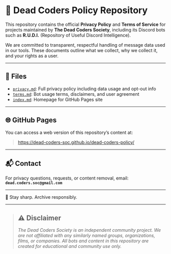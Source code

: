 # 📜 Dead Coders Policy Repository

This repository contains the official **Privacy Policy** and **Terms of Service** for projects maintained by **The Dead Coders Society**, including its Discord bots such as **R.U.D.I.** (Repository of Useful Discord Intelligence).

We are committed to transparent, respectful handling of message data used in our tools. These documents outline what we collect, why we collect it, and your rights as a user.

---

## 📂 Files

- [`privacy.md`](privacy.md): Full privacy policy including data usage and opt-out info
- [`terms.md`](terms.md): Bot usage terms, disclaimers, and user agreement
- [`index.md`](index.md): Homepage for GitHub Pages site

---

## 🌐 GitHub Pages

You can access a web version of this repository’s content at:

> https://dead-coders-soc.github.io/dead-coders-policy/

---

## 📬 Contact

For privacy questions, requests, or content removal, email:  
**`dead.coders.soc@gmail.com`**

---

🧠 Stay sharp. Archive responsibly.

---

> ## ⚠️ Disclaimer
> *The Dead Coders Society is an independent community project. We are not affiliated with any similarly named groups, organizations, films, or companies. All bots and content in this repository are created for educational and community use only.*
